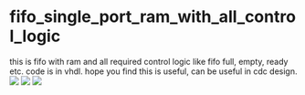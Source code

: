 # fifo_single_port_ram_with_all_control_logic
this is fifo with ram and all required control logic like fifo full, empty, ready etc. code is in vhdl. hope you find this is useful, can be useful in cdc design.
<img src="https://github.com/vlsicad/fifo_single_port_ram_with_all_control_logic/fifo_logic1.png">
<img src="https://github.com/vlsicad/fifo_single_port_ram_with_all_control_logic/fifo_logic1_inside_arch1.png">
<img src="https://github.com/vlsicad/fifo_single_port_ram_with_all_control_logic/test_wf1.png">
